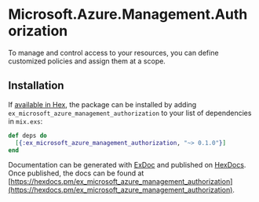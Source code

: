# Microsoft.Azure.Management.Authorization

To manage and control access to your resources, you can define customized policies and assign them at a scope.

## Installation

If [available in Hex](https://hex.pm/docs/publish), the package can be installed
by adding `ex_microsoft_azure_management_authorization` to your list of dependencies in `mix.exs`:

```elixir
def deps do
  [{:ex_microsoft_azure_management_authorization, "~> 0.1.0"}]
end
```

Documentation can be generated with [ExDoc](https://github.com/elixir-lang/ex_doc)
and published on [HexDocs](https://hexdocs.pm). Once published, the docs can
be found at [https://hexdocs.pm/ex_microsoft_azure_management_authorization](https://hexdocs.pm/ex_microsoft_azure_management_authorization).
